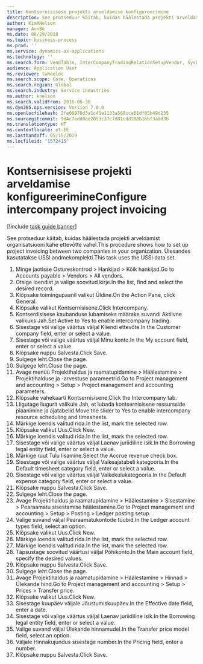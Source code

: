 ```yaml
---
title: Kontsernisisese projekti arveldamise konfigureerimine
description: See protseduur käitab, kuidas häälestada projekti arveldamist organisatsiooni kahe ettevõtte vahel.
author: KimANelson
manager: AnnBe
ms.date: 08/29/2018
ms.topic: business-process
ms.prod: ''
ms.service: dynamics-ax-applications
ms.technology: ''
ms.search.form: VendTable, InterCompanyTradingRelationSetupVendor, SysDataAreaSelectLookup, ProjParameters, ProjPosting, ProjTransferPrice
audience: Application User
ms.reviewer: twheeloc
ms.search.scope: Core, Operations
ms.search.region: Global
ms.search.industry: Service industries
ms.author: knelson
ms.search.validFrom: 2016-06-30
ms.dyn365.ops.version: Version 7.0.0
ms.openlocfilehash: 2fe06978d3a1c41a1133a568cca61df05b49d235
ms.sourcegitcommit: 9d4c7edd0ae2053c37c7d81cdd180b16bf3a9d3b
ms.translationtype: HT
ms.contentlocale: et-EE
ms.lasthandoff: 05/15/2019
ms.locfileid: "1572415"
---
```

# <a name="configure-intercompany-project-invoicing"></a><span data-ttu-id="57449-103">Kontsernisisese projekti arveldamise konfigureerimine</span><span class="sxs-lookup"><span data-stu-id="57449-103">Configure intercompany project invoicing</span></span>

[!include [task guide banner](../../includes/task-guide-banner.md)]

<span data-ttu-id="57449-104">See protseduur käitab, kuidas häälestada projekti arveldamist organisatsiooni kahe ettevõtte vahel.</span><span class="sxs-lookup"><span data-stu-id="57449-104">This procedure shows how to set up project invoicing between two companies in your organization.</span></span> <span data-ttu-id="57449-105">Ülesandes kasutatakse USSI andmekomplekti.</span><span class="sxs-lookup"><span data-stu-id="57449-105">This task uses the USSI data set.</span></span>

1. <span data-ttu-id="57449-106">Minge jaotisse Ostureskontrod > Hankijad > Kõik hankijad.</span><span class="sxs-lookup"><span data-stu-id="57449-106">Go to Accounts payable > Vendors > All vendors.</span></span>
2. <span data-ttu-id="57449-107">Otsige loendist ja valige soovitud kirje.</span><span class="sxs-lookup"><span data-stu-id="57449-107">In the list, find and select the desired record.</span></span>
3. <span data-ttu-id="57449-108">Klõpsake toimingupaanil valikut Üldine.</span><span class="sxs-lookup"><span data-stu-id="57449-108">On the Action Pane, click General.</span></span>
4. <span data-ttu-id="57449-109">Klõpsake valikut Kontsernisisene.</span><span class="sxs-lookup"><span data-stu-id="57449-109">Click Intercompany.</span></span>
5. <span data-ttu-id="57449-110">Kontserdisisese kaubanduse lubamiseks määrake suvandi Aktiivne valikuks Jah.</span><span class="sxs-lookup"><span data-stu-id="57449-110">Set Active to Yes to enable intercompany trading.</span></span>
6. <span data-ttu-id="57449-111">Sisestage või valige väärtus väljal Kliendi ettevõte.</span><span class="sxs-lookup"><span data-stu-id="57449-111">In the Customer company field, enter or select a value.</span></span>
7. <span data-ttu-id="57449-112">Sisestage või valige väärtus väljal Minu konto.</span><span class="sxs-lookup"><span data-stu-id="57449-112">In the My account field, enter or select a value.</span></span>
8. <span data-ttu-id="57449-113">Klõpsake nuppu Salvesta.</span><span class="sxs-lookup"><span data-stu-id="57449-113">Click Save.</span></span>
9. <span data-ttu-id="57449-114">Sulgege leht.</span><span class="sxs-lookup"><span data-stu-id="57449-114">Close the page.</span></span>
10. <span data-ttu-id="57449-115">Sulgege leht.</span><span class="sxs-lookup"><span data-stu-id="57449-115">Close the page.</span></span>
11. <span data-ttu-id="57449-116">Avage menüü Projektihaldus ja raamatupidamine > Häälestamine > Projektihalduse ja -arvestuse parameetrid.</span><span class="sxs-lookup"><span data-stu-id="57449-116">Go to Project management and accounting > Setup > Project management and accounting parameters.</span></span>
12. <span data-ttu-id="57449-117">Klõpsake vahekaarti Kontsernisisene.</span><span class="sxs-lookup"><span data-stu-id="57449-117">Click the Intercompany tab.</span></span>
13. <span data-ttu-id="57449-118">Liigutage liugurit valikule Jah, et lubada kontsernisisene ressursside plaanimine ja ajatabelid.</span><span class="sxs-lookup"><span data-stu-id="57449-118">Move the slider to Yes to enable intercompany resource scheduling and timesheets.</span></span>
14. <span data-ttu-id="57449-119">Märkige loendis valitud rida.</span><span class="sxs-lookup"><span data-stu-id="57449-119">In the list, mark the selected row.</span></span>
15. <span data-ttu-id="57449-120">Klõpsake valikut Uus.</span><span class="sxs-lookup"><span data-stu-id="57449-120">Click New.</span></span>
16. <span data-ttu-id="57449-121">Märkige loendis valitud rida.</span><span class="sxs-lookup"><span data-stu-id="57449-121">In the list, mark the selected row.</span></span>
17. <span data-ttu-id="57449-122">Sisestage või valige väärtus väljal Laenav juriidiline isik.</span><span class="sxs-lookup"><span data-stu-id="57449-122">In the Borrowing legal entity field, enter or select a value.</span></span>
18. <span data-ttu-id="57449-123">Märkige ruut Tulu lisamine.</span><span class="sxs-lookup"><span data-stu-id="57449-123">Select the Accrue revenue check box.</span></span>
19. <span data-ttu-id="57449-124">Sisestage või valige väärtus väljal Vaikeajatabeli kategooria.</span><span class="sxs-lookup"><span data-stu-id="57449-124">In the Default timesheet category field, enter or select a value.</span></span>
20. <span data-ttu-id="57449-125">Sisestage või valige väärtus väljal Vaikekulukategooria.</span><span class="sxs-lookup"><span data-stu-id="57449-125">In the Default expense category field, enter or select a value.</span></span>
21. <span data-ttu-id="57449-126">Klõpsake nuppu Salvesta.</span><span class="sxs-lookup"><span data-stu-id="57449-126">Click Save.</span></span>
22. <span data-ttu-id="57449-127">Sulgege leht.</span><span class="sxs-lookup"><span data-stu-id="57449-127">Close the page.</span></span>
23. <span data-ttu-id="57449-128">Avage Projektihaldus ja raamatupidamine > Häälestamine > Sisestamine > Pearaamatu sisestamise häälestamine.</span><span class="sxs-lookup"><span data-stu-id="57449-128">Go to Project management and accounting > Setup > Posting > Ledger posting setup.</span></span>
24. <span data-ttu-id="57449-129">Valige suvand väljal Pearaamatukontode tüübid.</span><span class="sxs-lookup"><span data-stu-id="57449-129">In the Ledger account types field, select an option.</span></span>
25. <span data-ttu-id="57449-130">Klõpsake valikut Uus.</span><span class="sxs-lookup"><span data-stu-id="57449-130">Click New.</span></span>
26. <span data-ttu-id="57449-131">Märkige loendis valitud rida.</span><span class="sxs-lookup"><span data-stu-id="57449-131">In the list, mark the selected row.</span></span>
27. <span data-ttu-id="57449-132">Märkige loendis valitud rida.</span><span class="sxs-lookup"><span data-stu-id="57449-132">In the list, mark the selected row.</span></span>
28. <span data-ttu-id="57449-133">Täpsustage soovitud väärtusi väljal Põhikonto.</span><span class="sxs-lookup"><span data-stu-id="57449-133">In the Main account field, specify the desired values.</span></span>
29. <span data-ttu-id="57449-134">Klõpsake nuppu Salvesta.</span><span class="sxs-lookup"><span data-stu-id="57449-134">Click Save.</span></span>
30. <span data-ttu-id="57449-135">Sulgege leht.</span><span class="sxs-lookup"><span data-stu-id="57449-135">Close the page.</span></span>
31. <span data-ttu-id="57449-136">Avage Projektihaldus ja raamatupidamine > Häälestamine > Hinnad > Ülekande hind.</span><span class="sxs-lookup"><span data-stu-id="57449-136">Go to Project management and accounting > Setup > Prices > Transfer price.</span></span>
32. <span data-ttu-id="57449-137">Klõpsake valikut Uus.</span><span class="sxs-lookup"><span data-stu-id="57449-137">Click New.</span></span>
33. <span data-ttu-id="57449-138">Sisestage kuupäev väljale Jõustumiskuupäev.</span><span class="sxs-lookup"><span data-stu-id="57449-138">In the Effective date field, enter a date.</span></span>
34. <span data-ttu-id="57449-139">Sisestage või valige väärtus väljal Laenav juriidiline isik.</span><span class="sxs-lookup"><span data-stu-id="57449-139">In the Borrowing legal entity field, enter or select a value.</span></span>
35. <span data-ttu-id="57449-140">Valige suvand väljal Ülekande hinnamudel.</span><span class="sxs-lookup"><span data-stu-id="57449-140">In the Transfer price model field, select an option.</span></span>
36. <span data-ttu-id="57449-141">Väljale Hinnakujundus sisestage number.</span><span class="sxs-lookup"><span data-stu-id="57449-141">In the Pricing field, enter a number.</span></span>
37. <span data-ttu-id="57449-142">Klõpsake nuppu Salvesta.</span><span class="sxs-lookup"><span data-stu-id="57449-142">Click Save.</span></span>


